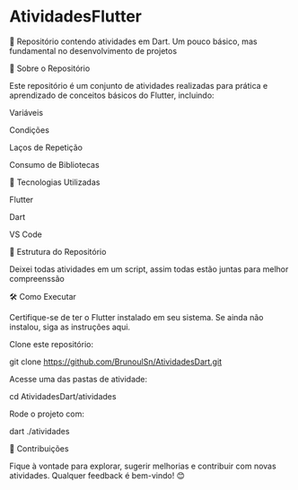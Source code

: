 # AtividadesFlutter
📱 Repositório contendo atividades em Dart. Um pouco básico, mas fundamental no desenvolvimento de projetos

📌 Sobre o Repositório

Este repositório é um conjunto de atividades realizadas para prática e aprendizado de conceitos básicos do Flutter, incluindo:

Variáveis

Condições

Laços de Repetição

Consumo de Bibliotecas

🚀 Tecnologias Utilizadas

Flutter

Dart

VS Code

📂 Estrutura do Repositório

Deixei todas atividades em um script, assim todas estão juntas para melhor compreenssão


🛠 Como Executar

Certifique-se de ter o Flutter instalado em seu sistema. Se ainda não instalou, siga as instruções aqui.

Clone este repositório:

git clone https://github.com/BrunoulSn/AtividadesDart.git

Acesse uma das pastas de atividade:

cd AtividadesDart/atividades

Rode o projeto com:

dart ./atividades

📢 Contribuições

Fique à vontade para explorar, sugerir melhorias e contribuir com novas atividades. Qualquer feedback é bem-vindo! 😊
